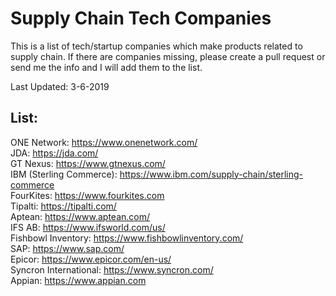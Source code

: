 # Supply Chain Tech Companies

This is a list of tech/startup companies which make products related to supply chain. If there are companies missing, please create a pull request or send me the info and I will add them to the list.

Last Updated: 3-6-2019

## List:<br/>
ONE Network: https://www.onenetwork.com/<br/>
JDA: https://jda.com/<br/>
GT Nexus: https://www.gtnexus.com/<br/>
IBM (Sterling Commerce): https://www.ibm.com/supply-chain/sterling-commerce<br/>
FourKites: https://www.fourkites.com<br/>
Tipalti: https://tipalti.com/<br/>
Aptean: https://www.aptean.com/<br/>
IFS AB: https://www.ifsworld.com/us/<br/>
Fishbowl Inventory: https://www.fishbowlinventory.com/<br/>
SAP: https://www.sap.com/<br/>
Epicor: https://www.epicor.com/en-us/<br/>
Syncron International: https://www.syncron.com/<br/>
Appian: https://www.appian.com<br/>

